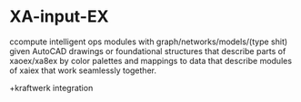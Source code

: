 # XA-input-EX
ccompute intelligent ops modules with graph/networks/models/(type shit) given AutoCAD drawings or foundational structures that describe parts of xaoex/xa8ex by color palettes and mappings to data that describe modules of xaiex that work seamlessly together. 

+kraftwerk integration
